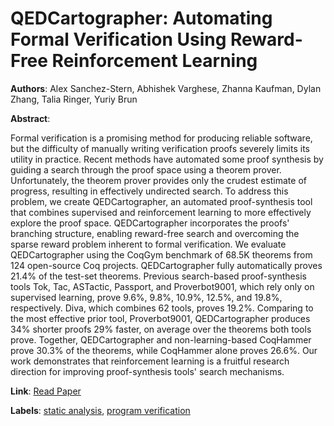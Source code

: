 # QEDCartographer: Automating Formal Verification Using Reward-Free Reinforcement Learning

**Authors**: Alex Sanchez-Stern, Abhishek Varghese, Zhanna Kaufman, Dylan Zhang, Talia Ringer, Yuriy Brun

**Abstract**:

Formal verification is a promising method for producing reliable software, but the difficulty of manually writing verification proofs severely limits its utility in practice. Recent methods have automated some proof synthesis by guiding a search through the proof space using a theorem prover. Unfortunately, the theorem prover provides only the crudest estimate of progress, resulting in effectively undirected search. To address this problem, we create QEDCartographer, an automated proof-synthesis tool that combines supervised and reinforcement learning to more effectively explore the proof space. QEDCartographer incorporates the proofs' branching structure, enabling reward-free search and overcoming the sparse reward problem inherent to formal verification. We evaluate QEDCartographer using the CoqGym benchmark of 68.5K theorems from 124 open-source Coq projects. QEDCartographer fully automatically proves 21.4% of the test-set theorems. Previous search-based proof-synthesis tools Tok, Tac, ASTactic, Passport, and Proverbot9001, which rely only on supervised learning, prove 9.6%, 9.8%, 10.9%, 12.5%, and 19.8%, respectively. Diva, which combines 62 tools, proves 19.2%. Comparing to the most effective prior tool, Proverbot9001, QEDCartographer produces 34% shorter proofs 29% faster, on average over the theorems both tools prove. Together, QEDCartographer and non-learning-based CoqHammer prove 30.3% of the theorems, while CoqHammer alone proves 26.6%. Our work demonstrates that reinforcement learning is a fruitful research direction for improving proof-synthesis tools' search mechanisms.

**Link**: [Read Paper](https://arxiv.org/abs/2408.09237)

**Labels**: [static analysis](../../labels/static_analysis.md), [program verification](../../labels/program_verification.md)
